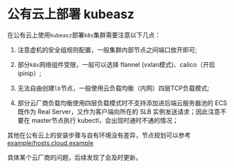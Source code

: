 # 公有云上部署 kubeasz

在公有云上使用`kubeasz`部署`k8s`集群需要注意以下几点：

1. 注意虚机的安全组规则配置，一般集群内部节点之间端口放开即可;

2. 部分`k8s`网络组件受限，一般可以选择 flannel (vxlan模式)、calico（开启ipinip）;

3. 无法自由创建`lb`节点，一般使用云负载均衡（内网）四层TCP负载模式;

4. 部分云厂商负载均衡使用四层负载模式时不支持添加进后端云服务器池的 ECS 既作为 Real Server，又作为客户端向所在的 SLB 实例发送请求；因此注意不要在 master节点执行 kubectl，会出现时通时不通的情况；

其他在公有云上的安装步骤与自有环境没有差异，节点规划可以参考 [example/hosts.cloud.example](../../example/hosts.cloud.example)

具体某个云厂商的问题，后续发现了会及时更新。
